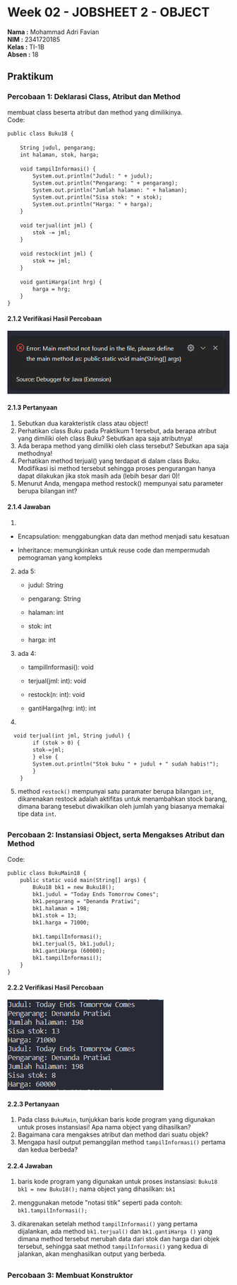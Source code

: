 # Week 02 - JOBSHEET 2 - OBJECT 

**Nama :** Mohammad Adri Favian<br>
**NIM :** 2341720185<br>
**Kelas :** TI-1B<br>
**Absen :** 18

## Praktikum

### Percobaan 1: Deklarasi Class, Atribut dan Method
membuat class beserta atribut dan method yang dimilikinya.
</br>
Code:

```
public class Buku18 {
    
    String judul, pengarang;
    int halaman, stok, harga;
    
    void tampilInformasi() {
        System.out.println("Judul: " + judul);
        System.out.println("Pengarang: " + pengarang); 
        System.out.println("Jumlah halaman: " + halaman); 
        System.out.println("Sisa stok: " + stok); 
        System.out.println("Harga: " + harga); 
    }

    void terjual(int jml) {
        stok -= jml;
    }

    void restock(int jml) {
        stok += jml;
    }

    void gantiHarga(int hrg) {
        harga = hrg;
    }
}
```
#### 2.1.2 Verifikasi Hasil Percobaan

![image](./img/img1.png)

#### 2.1.3 Pertanyaan

1. Sebutkan dua karakteristik class atau object!
2. Perhatikan class Buku pada Praktikum 1 tersebut, ada berapa atribut yang dimiliki oleh class
Buku? Sebutkan apa saja atributnya!
3. Ada berapa method yang dimiliki oleh class tersebut? Sebutkan apa saja methodnya!
4. Perhatikan method terjual() yang terdapat di dalam class Buku. Modifikasi isi method tersebut
sehingga proses pengurangan hanya dapat dilakukan jika stok masih ada (lebih besar dari 0)!
5. Menurut Anda, mengapa method restock() mempunyai satu parameter berupa bilangan int?

#### 2.1.4 Jawaban

1.

- Encapsulation: menggabungkan data dan method menjadi satu kesatuan

- Inheritance: memungkinkan untuk reuse code dan mempermudah pemograman yang kompleks

2.  ada 5:

    - judul: String

    - pengarang: String

    - halaman: int

    - stok: int

    - harga: int

3. ada 4:

    - tampilInformasi(): void

    - terjual(jml: int): void

    - restock(n: int): void

    - gantiHarga(hrg: int): int

4.
```
  void terjual(int jml, String judul) {
        if (stok > 0) {
        stok-=jml;
        } else {
        System.out.println("Stok buku " + judul + " sudah habis!");
        }
    }
```

5. method `restock()` mempunyai satu paramater berupa bilangan `int`, dikarenakan restock adalah aktifitas untuk menambahkan stock barang, dimana barang tesebut diwakilkan oleh jumlah yang biasanya memakai tipe data `int`.

##
### Percobaan 2: Instansiasi Object, serta Mengakses Atribut dan Method

Code:
```
public class BukuMain18 {
    public static void main(String[] args) {
        Buku18 bk1 = new Buku18();
        bk1.judul = "Today Ends Tomorrow Comes";
        bk1.pengarang = "Denanda Pratiwi";
        bk1.halaman = 198;
        bk1.stok = 13;
        bk1.harga = 71000;

        bk1.tampilInformasi();
        bk1.terjual(5, bk1.judul);
        bk1.gantiHarga (60000);
        bk1.tampilInformasi();
    }
}
```

#### 2.2.2 Verifikasi Hasil Percobaan

![image](./img/img2.png)

#### 2.2.3 Pertanyaan

1. Pada class `BukuMain`, tunjukkan baris kode program yang digunakan untuk proses instansiasi!
Apa nama object yang dihasilkan?
2. Bagaimana cara mengakses atribut dan method dari suatu objek?
3. Mengapa hasil output pemanggilan method `tampilInformasi()` pertama dan kedua berbeda?

#### 2.2.4 Jawaban

1. baris kode program yang digunakan untuk proses instansiasi:
```Buku18 bk1 = new Buku18();```
nama object yang dihasilkan: `bk1`

2. menggunakan metode "notasi titik"
seperti pada contoh: `bk1.tampilInformasi();`

3. dikarenakan setelah method `tampilInformasi()` yang pertama dijalankan, ada method `bk1.terjual()` dan `bk1.gantiHarga ()` 
yang dimana method tersebut merubah data dari stok dan harga dari objek tersebut, sehingga saat method `tampilInformasi()` yang kedua di jalankan, akan menghasilkan output yang berbeda.

##
### Percobaan 3: Membuat Konstruktor